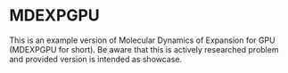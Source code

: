 # MDEXPGPU
This is an example version of Molecular Dynamics of Expansion for GPU (MDEXPGPU for short). Be aware that this is actively researched problem and provided version is intended as showcase.
